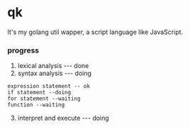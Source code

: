 # qk
It's my golang util wapper,  a script language like JavaScript.

### progress
1. lexical analysis   --- done
2. syntax analysis   --- doing  
```
expression statement -- ok  
if statement --doing  
for statement --waiting  
function --waiting  
```
3. interpret and execute  --- doing
